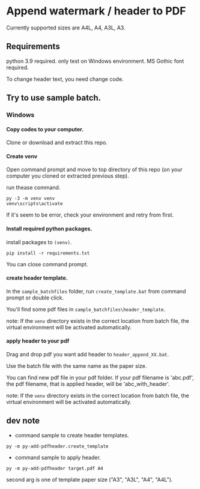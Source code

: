 # Append watermark / header to PDF 

Currently supported sizes are A4L, A4, A3L, A3.


## Requirements

python 3.9 required.
only test on Windows environment.
MS Gothic font required.

To change header text, you need change code.



## Try to use sample batch.


### Windows

#### Copy codes to your computer.

Clone or download and extract this repo.


#### Create venv 

Open command prompt and move to 
top directory of this repo (on your computer you cloned or extracted previous step).

run thease command.
```
py -3 -m venv venv 
venv\scripts\activate
```

If it's seem to be error, check your environment and retry from first.

#### Install required python packages.

install packages to `(venv)`.

```
pip install -r requirements.txt
```

You can close command prompt.


#### create header template.

In the `sample_batchfiles` folder, run `create_template.bat` from command prompt or double click.

You'll find some pdf files in `sample_batchfiles\header_template`.

note: If the `venv` directory exists in the correct location from batch file, the virtual environment will be activated automatically.

#### apply header to your pdf

Drag and drop pdf you want add header to `header_append_XX.bat`.

Use the batch file with the same name as the paper size.

You can find new pdf file in your pdf folder.
If your pdf filename is 'abc.pdf', the pdf filename, that is applied header, will be 'abc_with_header'. 

note: If the `venv` directory exists in the correct location from batch file, the virtual environment will be activated automatically.



## dev note

* command sample to create header templates.
```
py -m py-add-pdfheader.create_template
```

* command sample to apply header.
```
py -m py-add-pdfheader target.pdf A4
```

second arg is one of template paper size ("A3", "A3L", "A4", "A4L").
